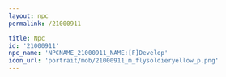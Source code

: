 ```yaml
---
layout: npc
permalink: /21000911

title: Npc
id: '21000911'
npc_name: 'NPCNAME_21000911_NAME:[F]Develop'
icon_url: 'portrait/mob/21000911_m_flysoldieryellow_p.png'
---
```

